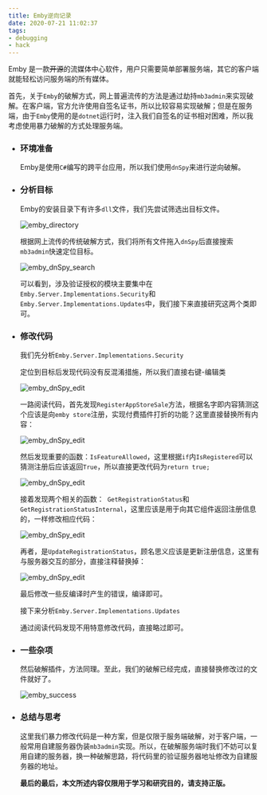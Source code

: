 ```yaml
---
title: Emby逆向记录
date: 2020-07-21 11:02:37
tags:
- debugging
- hack
---
```


Emby 是一款~~开源~~的流媒体中心软件，用户只需要简单部署服务端，其它的客户端就能轻松访问服务端的所有媒体。

<!--more-->

首先，关于`Emby`的破解方式，网上普遍流传的方法是通过劫持`mb3admin`来实现破解。在客户端，官方允许使用自签名证书，所以比较容易实现破解；但是在服务端，由于`Emby`使用的是`dotnet`运行时，注入我们自签名的证书相对困难，所以我考虑使用暴力破解的方式处理服务端。

- ### 环境准备

  Emby是使用`C#`编写的跨平台应用，所以我们使用`dnSpy`来进行逆向破解。

- ### 分析目标

  Emby的安装目录下有许多`dll`文件，我们先尝试筛选出目标文件。

  <img src="/images/emby_1.webp" alt="emby_directory">
  
  根据网上流传的传统破解方式，我们将所有文件拖入`dnSpy`后直接搜索`mb3admin`快速定位目标。
  
  <img src="/images/emby_2.webp" alt="emby_dnSpy_search">
  
  可以看到，涉及验证授权的模块主要集中在`Emby.Server.Implementations.Security`和`Emby.Server.Implementations.Updates`中，我们接下来直接研究这两个类即可。
  
- ### 修改代码

  我们先分析`Emby.Server.Implementations.Security`

  定位到目标后发现代码没有反混淆措施，所以我们直接右键-编辑类

  <img src="/images/emby_3.webp" alt="emby_dnSpy_edit">

  一路阅读代码，首先发现`RegisterAppStoreSale`方法，根据名字即内容猜测这个应该是向`emby store`注册，实现付费插件打折的功能？这里直接替换所有内容：

  <img src="/images/emby_4.webp" alt="emby_dnSpy_edit">

  然后发现重要的函数：`IsFeatureAllowed`，这里根据`if`内`IsRegistered`可以猜测注册后应该返回`True`，所以直接更改代码为`return true;`

  <img src="/images/emby_5.webp" alt="emby_dnSpy_edit">

  接着发现两个相关的函数：` GetRegistrationStatus`和` GetRegistrationStatusInternal`，这里应该是用于向其它组件返回注册信息的，一样修改相应代码：

  <img src="/images/emby_6.webp" alt="emby_dnSpy_edit">

  再者，是`UpdateRegistrationStatus`，顾名思义应该是更新注册信息，这里有与服务器交互的部分，直接注释替换掉：

  <img src="/images/emby_7.webp" alt="emby_dnSpy_edit">

  最后修改一些反编译时产生的错误，编译即可。

  接下来分析`Emby.Server.Implementations.Updates`

  通过阅读代码发现不用特意修改代码，直接略过即可。

- ### 一些杂项

  然后破解插件，方法同理。至此，我们的破解已经完成，直接替换修改过的文件就好了。

  <img src="/images/emby_8.webp" alt="emby_success">

- ### 总结与思考

  这里我们暴力修改代码是一种方案，但是仅限于服务端破解，对于客户端，一般常用自建服务器伪装`mb3admin`实现。所以，在破解服务端时我们不妨可以复用自建的服务器，换一种破解思路，将代码里的验证服务器地址修改为自建服务器的地址。

  **最后的最后，本文所述内容仅限用于学习和研究目的，请支持正版。**

